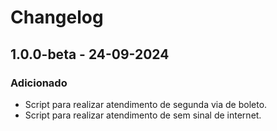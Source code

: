 ﻿# Changelog

## 1.0.0-beta - 24-09-2024
### Adicionado
* Script para realizar atendimento de segunda via de boleto.
* Script para realizar atendimento de sem sinal de internet.
